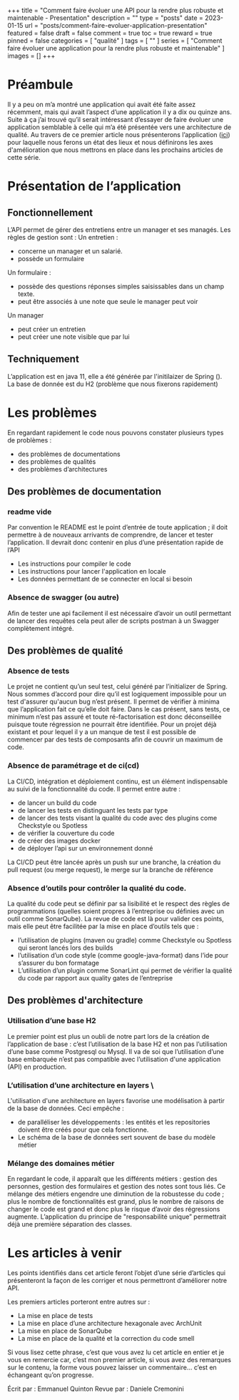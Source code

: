 +++
title = "Comment faire évoluer une API pour la rendre plus robuste et maintenable - Presentation"
description = ""
type = "posts"
date = 2023-01-15
url = "posts/comment-faire-evoluer-application-presentation"
featured = false
draft = false
comment = true
toc = true
reward = true
pinned = false
categories = [
  "qualité"
]
tags = [
  ""
]
series = [
  "Comment faire évoluer une application pour la rendre plus robuste et maintenable"
]
images = []
+++

<!--more-->
# Préambule
Il y a peu on m’a montré une application qui avait été faite assez récemment, mais qui avait l’aspect d’une application il y a dix ou quinze ans.
Suite à ça j’ai trouvé qu’il serait intéressant d’essayer de faire évoluer une application semblable à celle qui m’a été présentée vers une architecture de qualité.
Au travers de ce premier article nous présenterons l’application ([ici](https://github.com/talk-to-the-duck/happraisal/tree/v0.0.1)) pour laquelle nous ferons un état des lieux et nous définirons les axes d'amélioration que nous mettrons en place dans les prochains articles de cette série.


# Présentation de l’application
## Fonctionnellement
L’API permet de gérer des entretiens entre un manager et ses managés.
Les règles de gestion sont :
Un entretien :
* concerne un manager et un salarié.
* possède un formulaire

Un formulaire :
* possède des questions réponses simples saisissables dans un champ texte.
* peut être associés à une note que seule le manager peut voir

Un manager
* peut créer un entretien
* peut créer une note visible que par lui


## Techniquement
L’application est en java 11, elle a été générée par l'initilaizer de Spring (). \
La base de donnée est du H2 (problème que nous fixerons rapidement)




# Les problèmes
En regardant rapidement le code nous pouvons constater plusieurs types de problèmes :
* des problèmes de documentations
* des problèmes de qualités
* des problèmes d’architectures


## Des problèmes de documentation
### readme vide
Par convention le README est le point d’entrée de toute application ; il doit permettre à de nouveaux arrivants de comprendre, de lancer et tester l’application.
Il devrait donc contenir en plus d’une présentation rapide de l’API
* Les instructions pour compiler le code
* Les instructions pour lancer l'application en locale
* Les données permettant de se connecter en local si besoin


### Absence de swagger (ou autre)
Afin de tester une api facilement il est nécessaire d’avoir un outil permettant de lancer des requêtes cela peut aller de scripts postman à un Swagger complètement intégré.


## Des problèmes de qualité
### Absence de tests
Le projet ne contient qu’un seul test, celui généré par l’initializer de Spring. Nous sommes d’accord pour dire qu’il est logiquement impossible pour un test d'assurer qu'aucun bug n’est présent. Il permet de vérifier à minima que l’application fait ce qu’elle doit faire. Dans le cas présent, sans tests, ce minimum n’est pas assuré et toute ré-factorisation est donc déconseillée puisque toute régression ne pourrait être identifiée.
Pour un projet déjà existant et pour lequel il y a un manque de test il est possible de commencer par des tests de composants afin de couvrir un maximum de code.


### Absence de paramétrage et de ci(cd)
La CI/CD, intégration et déploiement continu, est un élément indispensable au suivi de la fonctionnalité du code. Il permet entre autre : 
* de lancer un build du code
* de lancer les tests en distinguant les tests par type
* de lancer des tests visant la qualité du code avec des plugins come Checkstyle ou Spotless
* de vérifier la couverture du code
* de créer des images docker
* de déployer l’api sur un environnement donné

La CI/CD peut être lancée après un push sur une branche, la création du pull request (ou merge request), le merge sur la branche de référence


### Absence d’outils pour contrôler la qualité du code.

La qualité du code peut se définir par sa lisibilité et le respect des règles de programmations (quelles soient propres à l’entreprise ou définies avec un outil comme SonarQube).
La revue de code est là pour valider ces points, mais elle peut être facilitée par la mise en place d’outils tels que :
* l’utilisation de plugins (maven ou gradle) comme Checkstyle ou Spotless qui seront lancés lors des builds
* l’utilisation d’un code style (comme google-java-format) dans l’ide pour s’assurer du bon formatage
* L’utilisation d’un plugin comme SonarLint qui permet de vérifier la qualité du code par rapport aux quality gates de l’entreprise


## Des problèmes d'architecture
### Utilisation d’une base H2
Le premier point est plus un oubli de notre part lors de la création de l’application de base : c’est l’utilisation de la base H2 et non pas l’utilisation d’une base comme Postgresql ou Mysql.
Il va de soi que l’utilisation d’une base embarquée n’est pas compatible avec l’utilisation d'une application (API) en production.


### L’utilisation d’une architecture en layers \
L'utilisation d'une architecture en layers favorise une modélisation à partir de la base de données. Ceci empêche :
* de paralléliser les développements : les entités et les repositories doivent être créés pour que cela fonctionne.
* Le schéma de la base de données sert souvent de base du modèle métier


### Mélange des domaines métier
En regardant le code, il apparaît que les différents métiers : gestion des personnes, gestion des formulaires et gestion des notes sont tous liés.
Ce mélange des métiers engendre une diminution de la robustesse du code ; plus le nombre de fonctionnalités est grand, plus le nombre de raisons de changer le code est grand et donc plus le risque d’avoir des régressions augmente.
L’application du principe de "responsabilité unique” permettrait déjà une première séparation des classes.

# Les articles à venir

Les points identifiés dans cet article feront l’objet d’une série d’articles qui présenteront la façon de les corriger et nous permettront d’améliorer notre API.

Les premiers articles porteront entre autres sur :
* La mise en place de tests
* La mise en place d’une architecture hexagonale avec ArchUnit
* La mise en place de SonarQube
* La mise en place de la qualité et la correction du code smell

Si vous lisez cette phrase, c’est que vous avez lu cet article en entier et je vous en remercie car, c’est mon premier article, si vous avez des remarques sur le contenu, la forme vous pouvez laisser un commentaire... c’est en échangeant qu’on progresse.

Écrit par : Emmanuel Quinton
Revue par : Daniele Cremonini
